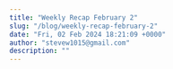 ```yaml
---
title: "Weekly Recap February 2"
slug: "/blog/weekly-recap-february-2"
date: "Fri, 02 Feb 2024 18:21:09 +0000"
author: "stevew1015@gmail.com"
description: ""
---
```



